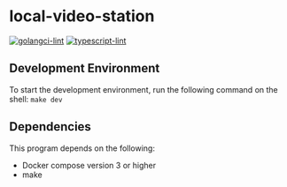 # local-video-station

[![golangci-lint](https://github.com/Syu-fu/local-video-station/actions/workflows/golangci-lint.yml/badge.svg)](https://github.com/Syu-fu/local-video-station/actions/workflows/golangci-lint.yml)
[![typescript-lint](https://github.com/Syu-fu/local-video-station/actions/workflows/typescript-lint.yml/badge.svg)](https://github.com/Syu-fu/local-video-station/actions/workflows/typescript-lint.yml)

## Development Environment

To start the development environment, run the following command on the shell:
`make dev`

## Dependencies

This program depends on the following:

- Docker compose version 3 or higher
- make
